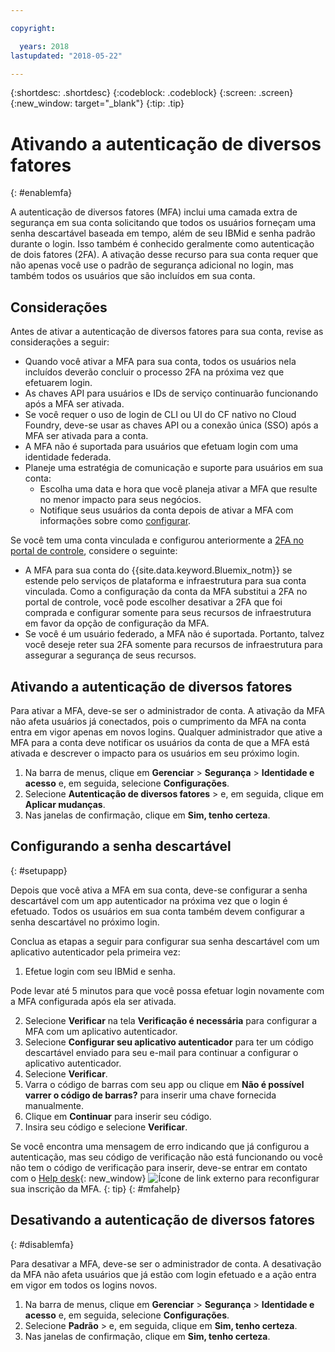```yaml
---

copyright:

  years: 2018
lastupdated: "2018-05-22"

---
```


{:shortdesc: .shortdesc}
{:codeblock: .codeblock}
{:screen: .screen}
{:new_window: target="_blank"}
{:tip: .tip}

# Ativando a autenticação de diversos fatores
{: #enablemfa}

A autenticação de diversos fatores (MFA) inclui uma camada extra de segurança em sua conta solicitando que todos os usuários forneçam uma senha descartável baseada em tempo, além de seu IBMid e senha padrão durante o login. Isso também é conhecido geralmente como autenticação de dois fatores (2FA). A ativação desse recurso para sua conta requer que não apenas você use o padrão de segurança adicional no login, mas também todos os usuários que são incluídos em sua conta.

## Considerações

Antes de ativar a autenticação de diversos fatores para sua conta, revise as considerações a seguir:

* Quando você ativar a MFA para sua conta, todos os usuários nela incluídos deverão concluir o processo 2FA na próxima vez que efetuarem login.
* As chaves API para usuários e IDs de serviço continuarão funcionando após a MFA ser ativada.
* Se você requer o uso de login de CLI ou UI do CF nativo no Cloud Foundry, deve-se usar as chaves API ou a conexão única (SSO) após a MFA ser ativada para a conta.
* A MFA não é suportada para usuários que efetuam login com uma identidade federada.
* Planeje uma estratégia de comunicação e suporte para usuários em sua conta:
  * Escolha uma data e hora que você planeja ativar a MFA que resulte no menor impacto para seus negócios.
  * Notifique seus usuários da conta depois de ativar a MFA com informações sobre como [configurar](mfa.html#setupapp).
  
Se você tem uma conta vinculada e configurou anteriormente a [2FA no portal de controle](/docs/customer-portal/cpenable2fa.html#customerportal_2fa), considere o seguinte:

* A MFA para sua conta do {{site.data.keyword.Bluemix_notm}} se estende pelo serviços de plataforma e infraestrutura para sua conta vinculada. Como a configuração da conta da MFA substitui a 2FA no portal de controle, você pode escolher desativar a 2FA que foi comprada e configurar somente para seus recursos de infraestrutura em favor da opção de configuração da MFA.
* Se você é um usuário federado, a MFA não é suportada. Portanto, talvez você deseje reter sua 2FA somente para recursos de infraestrutura para assegurar a segurança de seus recursos.

## Ativando a autenticação de diversos fatores

Para ativar a MFA, deve-se ser o administrador de conta. A ativação da MFA não afeta usuários já conectados, pois o cumprimento da MFA na conta entra em vigor apenas em novos logins. Qualquer administrador que ative a MFA para a conta deve notificar os usuários da conta de que a MFA está ativada e descrever o impacto para os usuários em seu próximo login. 

1. Na barra de menus, clique em **Gerenciar** &gt; **Segurança** &gt; **Identidade e acesso** e, em seguida, selecione **Configurações**.
2. Selecione **Autenticação de diversos fatores** &gt; e, em seguida, clique em **Aplicar mudanças**.
3. Nas janelas de confirmação, clique em **Sim, tenho certeza**.

## Configurando a senha descartável
{: #setupapp}

Depois que você ativa a MFA em sua conta, deve-se configurar a senha descartável com um app autenticador na próxima vez que o login é efetuado. Todos os usuários em sua conta também devem configurar a senha descartável no próximo login. 

Conclua as etapas a seguir para configurar sua senha descartável com um aplicativo autenticador pela primeira vez:

1. Efetue login com seu IBMid e senha. 

Pode levar até 5 minutos para que você possa efetuar login novamente com a MFA configurada após ela ser ativada.

2. Selecione **Verificar** na tela **Verificação é necessária** para configurar a MFA com um aplicativo autenticador.
3. Selecione **Configurar seu aplicativo autenticador** para ter um código descartável enviado para seu e-mail para continuar a configurar o aplicativo autenticador.
4. Selecione **Verificar**.
5. Varra o código de barras com seu app ou clique em **Não é possível varrer o código de barras?** para inserir uma chave fornecida manualmente. 
6. Clique em **Continuar** para inserir seu código.
7. Insira seu código e selecione **Verificar**. 

Se você encontra uma mensagem de erro indicando que já configurou a autenticação, mas seu código de verificação não está funcionando ou você não tem o código de verificação para inserir, deve-se entrar em contato com o [Help desk](https://www.ibm.com/ibmid/myibm/help/us/helpdesk.html){: new_window} ![Ícone de link externo](../icons/launch-glyph.svg "Ícone de link externo") para reconfigurar sua inscrição da MFA.
{: tip}
{: #mfahelp}


## Desativando a autenticação de diversos fatores
{: #disablemfa}

Para desativar a MFA, deve-se ser o administrador de conta. A desativação da MFA não afeta usuários que já estão com login efetuado e a ação entra em vigor em todos os logins novos.

1. Na barra de menus, clique em **Gerenciar** &gt; **Segurança** &gt; **Identidade e acesso** e, em seguida, selecione **Configurações**.
2. Selecione **Padrão** &gt; e, em seguida, clique em **Sim, tenho certeza**.
3. Nas janelas de confirmação, clique em **Sim, tenho certeza**.
